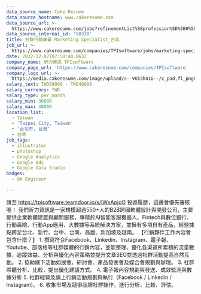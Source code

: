 ```yaml
---
data_source_name: Cake Resume
data_source_hostname: www.cakeresume.com
data_source_url: >-
  https://www.cakeresume.com/jobs?refinementList%5Bprofession%5D%5B0%5D=engineering_qa-engineer&refinementList%5Bsalary_type%5D=per_month&refinementList%5Bsalary_currency%5D=TWD&range%5Bsalary_range%5D%5Bmax%5D=600000
data_source_internal_id: '50338'
title: 社群行銷專員 Marketing Specialist_台北
job_url: >-
  https://www.cakeresume.com/companies/TPIsoftware/jobs/marketing-specialist_taipei
date: 2022-12-07T07:50:40.063Z
company_name: 昕力資訊 TPIsoftware
company_page_url: 'https://www.cakeresume.com/companies/TPIsoftware'
company_logo_url: >-
  https://media.cakeresume.com/image/upload/s--VKk3h41G--/c_pad,fl_png8,h_200,w_200/v1595313567/woodynnr8joqev1barfy.png
salary_text: TWD38000 - TWD48000
salary_currency: TWD
salary_type: per_month
salary_min: 38000
salary_max: 48000
location_list:
  - Taiwan
  - 'Taipei City, Taiwan'
  - '台北市, 台灣'
  - 台灣
job_tags:
  - illustrator
  - photoshop
  - Google Analytics
  - Google Ads
  - Google Data Studio
badges:
  - QA Engineer

---
```


請至 https://tpisoftware.teamdoor.io/s/lWxApjoO 投遞履歷，這邊會優先審核喔！ 我們昕力資訊是一家規模超過550+人的B2B跨國軟體設計與開發公司，主要提供企業軟體建置與顧問服務，專精於AI智能客服機器人、Fintech與數位銀行、行動壽險、行動App應用、大數據等系統解決方案，並擁有多項自有產品，經營據點跨足台北、新竹、台中、台南、高雄、新加坡及越南。 【行銷夥伴工作內容會包含什麼？】 1. 撰寫符合Facebook、Linkedin、Instagram、電子報、Youtube、部落格等社群媒體的行銷內容，並能整理、優化各渠道所累積的流量數據，追蹤效益、分析與優化內容策略並提升文章SEO並透過社群活動提高自然互動。 2. 協助線下活動如展會、研討會、產品發表會及媒合會規劃與辦理。 3. 社群聆聽分析、比較，提出優化建議方式。 4. 電子報內容規劃與發送、成效監測與數據分析 5. 社群經營及線上行銷活動規劃與執行（Facebook / Linkedin / Instagram)。 6. 收集市場及競爭品牌社群操作，進行分析、比較、評估。